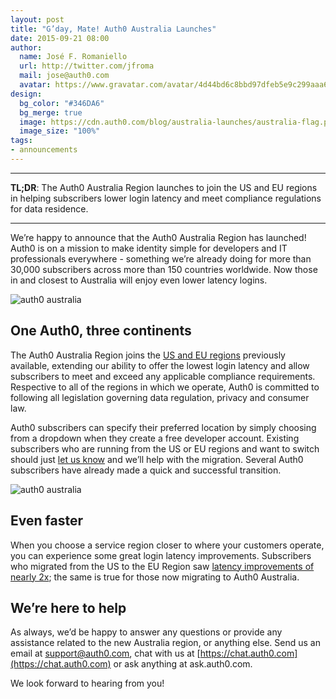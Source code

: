 ```yaml
---
layout: post
title: "G’day, Mate! Auth0 Australia Launches"
date: 2015-09-21 08:00
author:
  name: José F. Romaniello
  url: http://twitter.com/jfroma
  mail: jose@auth0.com
  avatar: https://www.gravatar.com/avatar/4d44bd6c8bbd97dfeb5e9c299aaa68c5
design:
  bg_color: "#346DA6"
  bg_merge: true
  image: https://cdn.auth0.com/blog/australia-launches/australia-flag.png
  image_size: "100%"
tags:
- announcements
---
```


---

**TL;DR**: The Auth0 Australia Region launches to join the US and EU regions in helping subscribers lower login latency and meet compliance regulations for data residence.

---

We’re happy to announce that the Auth0 Australia Region has launched! Auth0 is on a mission to make identity simple for developers and IT professionals everywhere - something we’re already doing for more than 30,000 subscribers across more than 150 countries worldwide. Now those in and closest to Australia will enjoy even lower latency logins.

![auth0 australia](https://cdn.auth0.com/blog/australia-launches/australia-map.png)

## One Auth0, three continents

The Auth0 Australia Region joins the [US and EU regions](https://auth0.com/blog/2015/04/27/auth0-europe-launches/) previously available, extending our ability to offer the lowest login latency and allow subscribers to meet and exceed any applicable compliance requirements. Respective to all of the regions in which we operate, Auth0 is committed to following all legislation governing data regulation, privacy and consumer law. 

Auth0 subscribers can specify their preferred location by simply choosing from a dropdown when they create a free developer account. Existing subscribers who are running from the US or EU regions and want to switch should just [let us know](mailto:support@auth0.com) and we’ll help with the migration. Several Auth0 subscribers have already made a quick and successful transition. 

![auth0 australia](https://cdn.auth0.com/blog/australia-launches/australia-region.gif)

## Even faster

When you choose a service region closer to where your customers operate, you can experience some great login latency improvements. Subscribers who migrated from the US to the EU Region saw [latency improvements of nearly 2x](https://auth0.com/blog/2015/04/27/auth0-europe-launches/); the same is true for those now migrating to Auth0 Australia. 

## We’re here to help

As always, we’d be happy to answer any questions or provide any assistance related to the new Australia region, or anything else. Send us an email at [support@auth0.com](mailto:support@auth0.com), chat with us at [https://chat.auth0.com](https://chat.auth0.com) or ask anything at ask.auth0.com. 

We look forward to hearing from you!
